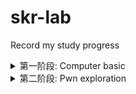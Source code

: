# skr-lab
Record my study progress
<details>
  <summary>第一阶段: Computer basic</summary>
  
<details>
<summary>1-3 weeks: mystl</summary>

## 1-2 weeks 5.14-5.28
1-2周主要学习了c++，由于我没有c++基础，就从c++ primer看起了，但是由于primer里细碎的知识点过多，所以c++的很多特性还不熟，有以下收获
- 模版和泛型编程初步掌握
- 面向对象编程中类的一些特性：
  - 类的构造、析构函数
  - 类的继承方式的区别，比如private public protected等
  - 深拷贝和浅拷贝的区别
    - 浅拷贝出现在类里没有定义拷贝构造函数的时候：
    1. 类作为函数参数传递时
    2. 类作为函数返回值传递时
    3. 一个新类A被B初始化时，如下代码
      ``` c
      
      class Test
    {
      private:
      int* p;
    public:
      Test(int x)
      {
          this->p=new int(x);
          cout << "create the object" << endl;
      }
      ~Test()
      {
        if (p != NULL)
        {
            delete p;
        }
        cout << "delete the object" << endl;
      }
      int getX() { return *p; }
    };

    int main()
    {
      Test a(10);
      //浅拷贝
      Test b = a;
      return 0;
     }
     
    ```
       浅拷贝只是复制字面值，也就是说，当复制指针的时候，只会复制那个地址，也就是说会有两个指向同一位置的指针，这样就就会造成uaf漏洞
       就比如上面的a和b里的指针值是一样的，最后程序结束将这些释放会double free。
      - 深拷贝
        只要自己定义好拷贝构造函数就可以了，在里面完成分配内存并初始化的操作。
- 写了一部分stl的源码，但是并没有用c++11等的新特性,只写完了hash table
  - github链接:https://github.com/y-f00l/f00l_tiny_stl
  ### some bugs in my syl
  - vector 
  	pop_back后end迭代器会前向移动一个单位，但是这里它并没有检查移动后的end是否超前于begin，这样如果多次对vector pop，那么end就会超出本vector的范围，那么就会发生越界读写。asan编译后抛出 heap overflow的警告

  - list
    是erase的锅，如果在你疯狂对list进行erase，在它为空的时候，里面会有一个head node，由于list是双向循环链表，这时head node就会指向它自己，此刻在进行erase，就会对head node进行析构，然后释放对应内存，但是list里的erase函数会返回一个指向erase的结点的后继结点的迭代器，这样我们会拿到一个指向已释放内存的指针，会造成uaf。asan编译后会抛use after free的警告。
    
    总结一下，这些漏洞的成因是都是bound check的遗漏，看了一下别的师傅找到的发现有迭代器的位置不正确，导致析构出现uaf。

  ### 下一阶段目标
    - 考试周复习(忙完考试周变日更 苟过考试周先
    - 考完试写编译器
</details>

<details>
  <summary>3-8 weeks: my compiler learn</summary>
  
## 3rd week
- 6.1-6.2
  - 听完了cs143的2weeks的课，完成PA2的词法分析(63/63);
- 6.3
  - 开始听parser部分。
## 4-6 week
- 这个月学习了stanford的cs143，
  - 从词法分析到代码生成
  - 了解了自动机理论
  - 学到了一点flex和bison的基本写法
  - 了解了语法分析该怎么写文法
  - 语义分析和代码生成基本是借鉴了高人写的代码，设计的真的很棒
  - 这个月生活中也是一团糟，不过还好，目前心态整理的差不多了。

## 7 week
### 6.29
   - 开始看llvm的tutorial，目前看完了kaledoscope的lexer和parser(有股熟悉的味道)
   - 看了一点垃圾回收的算法，刚看到标记-清除算法，嗅到了ptmalloc的味道
### 6.30
   - 搬宿舍
### 7.1
   - 看房子
   - 写完了llvm tutorial的lexer
### 7.3
   - 跟家里人商量假期的事
   - 找兼职
   - 看了cscd70的lec1
   - 补一下cscd70的笔记：https://github.com/y-f00l/f00l_llvm_learn
### 7，4
   - 写了llvm tutorial的parser
   - 帮室友搬宿舍
### 7.5
   - 整理了cool的笔记https://github.com/y-f00l/f00l_cool_compiler
   - 在看编译器的漏洞
### 7.6 7.7
   - 接了一个两天的培训，赚点饭钱
### 7.8
   - 在看哈工大的编译原理
   - 有一个问题:
      - 为什么在进行DAG图构建的时候，为x = y + z构建DAG结点N的时候，M结点的定值变量表里出现了x，要将x删去
      - 我看的ppt上有的时候是不删除的，例子:
```c

a = b + c
b = a - d
c = b + c
d = a - d

``` 
  - 为a构建DAG结点的时候，因为b和c没定值，所以这个有了两个子结点b0 c0来当作b和c的初始值
  - 在给b构建结点的时候，因为构建了b，所以从子结点里删除了b0，为什么在构建c的时候没有删除c0
  - 已解决：课件里没画出来（摔）
  - 看完了标记-清除算法
  - 笔记可以在这里看:
  
 ### 7.9
  - 配好了在真机上开发llvm的环境，可以继续写llvm的tutorial了
  - 做好了assignment1的function info
  - 对llvm的pass有了初步认识
 ### 7.10
  - 上午去办了身份证
  - 下午+晚上做完了assignment1的localoptimization
  - 准备看dataflow analysis
 ### 7.11
  - 被学校赶走，收拾东西去酒店
  - 在看编译器设计的数据流分析，看不懂，哭了
 ### 7.12
  - 思考如何做dataflow analysis，无果
</details>

<details>
  <summary>9-12weeks: kernel</summary>
  
 - 第8周状态挺差，llvm的优化没学完，很可惜，开内核坑了
 ## 9th week
 ### 7.20
  - 今天写了一天的data lab，代码和笔记都上传了，数学真难，头疼
 ### 7.21
  - 写了bomb lab
  - 看了csapp，复习了一下cpu执行指令的过程
 ### 7.22
  - 写了arch lab的两个part
  - 中途去配置qemu调试环境了
 ### 7.23
  - 在写cache lab
  - 依旧是配环境
 ### 7.24
  - 看南大的软件分析课程，补一下之前没学会的数据流分析
  - 在看csapp的中断与异常
 ### 7.25
  - 看完了中断与异常
  - 开始读ios exploit的开发那篇文章
  - 写了一点shell lab
 ### 7.26
  - 写完了shell lab
  - 去健身了，结果抻到了
 ### 7.27
  - 呼吸都疼，摸鱼一天
 ### 7.28
  - 读完csapp第九章
  - 准备暑期实践
 ### 7.29
  - 写完malloc lab大体框架
  - 为了暑期实践特地去学h5(🤮)
 ### 7.30
  - 参照某位大佬的blog对我的程序进行改动
  - debug花了一些时间
 ### 7.31
  - 读完了csapp的网络编程那章
  - 写了proxy lab的part A
 ### 8.1 - 8.9
  - 弄syzkaller的环境，寻找可以fuzz的目标
  - 写ucore的lab，目前做完了两个lab，lab2的扩展练习还没写
 ### 8.10 - 9.10
  - 这段时间一直在忙返校和上学期欠的期末考试，没更新这个页面
  - 中间穿插着写到ucore lab6
</details>
</details>
<details>
  <summary>第二阶段: Pwn exploration</summary>
  
### 8.11-9.13
   - 补上学期的实验，然后准备实验的考试
   - 做了p4ctf的kvm
   - 看了UNIX环境高级编程的第1章
### 9.14
   - UNIX环境高级编程看完了第三章
   - 36C3关于binary fuzzing的视频看了一半
   - 做学校课内的实验
### 9.15
   - 学不进去，把昨天36C3的视频看完了，笔记链接:
### 9.15-9.20
   - 见virtualization security仓库，已经记录了
### 9.21
   - 逆完了sandybox的沙箱，照着GHSlab的一篇文章看了codeQL相关的使用
### 9.22
   - 看了眼wp把sandybox做了，没想到64位还能兼容32位系统调用，神奇
   - 看了点深入理解linux内核
   - 看了Hyper-V的类型混淆的一个cve，但是感觉环境不好搭所以不准备调了
   - 今天感觉好累，不知道怎么了
   - 看了chatin的f1yyy在36c3上pwn掉Esxi的讲解
### 9.23
   - 今天上午要做实验，没怎么推进进度，太难了
   - 下午去做核算检测，国赛要出具证明
   - 看了chatin的f1yyy关于Esxi的逃逸
   - 看了一篇基于kvm实现简单内核的文章，准备跟着写一下
</details>



